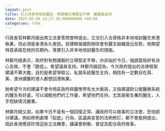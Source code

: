 ```yaml
---
layout: post
title: 引入非本地培訓醫生　特首稱立場堅定不移　冀議員支持
date: 2021-02-04 12:27:18.000000000 +08:00
categories: rthk
---
```


行政長官林鄭月娥出席立法會答問會時提出，立法引入合資格非本地培訓醫生來港執業，但必須是香港永久居民。民建聯張國鈞相信會有醫生組織提出反對，他期望特首承諾在她的任期內，落實引入非本地培訓醫生的措施。

林鄭月娥表示，政府對有關課題的立場堅定不移，亦非始於今日，強調當局好有決心去做，不會「跪低」，希望議員支持。林鄭月娥認為，今次政府提出的法律框架建議不算大膽，目的是希望爭取公、私營系統醫生支持，相信有一定數目在英、美、澳洲讀醫的港人都想回港執業。

她希望今次的建議不會令特區政府與醫學界有太大衝突，又指建議對公營醫療系統的醫生有好處，可以減輕他們的工作量，希望他們支持，尤其是衞生署的醫生，人手短缺情況嚴重。

林鄭月娥又說，如果今日不是有一個回復正常、讓政府可以做事的立法會，恐怕部分建議，例如修例處理「起底」行為、區議員宣誓的法例修訂，都不會能夠提出，因此香港應該珍惜這些立法機會，讓議會制衡、督促及配合政府做事。
